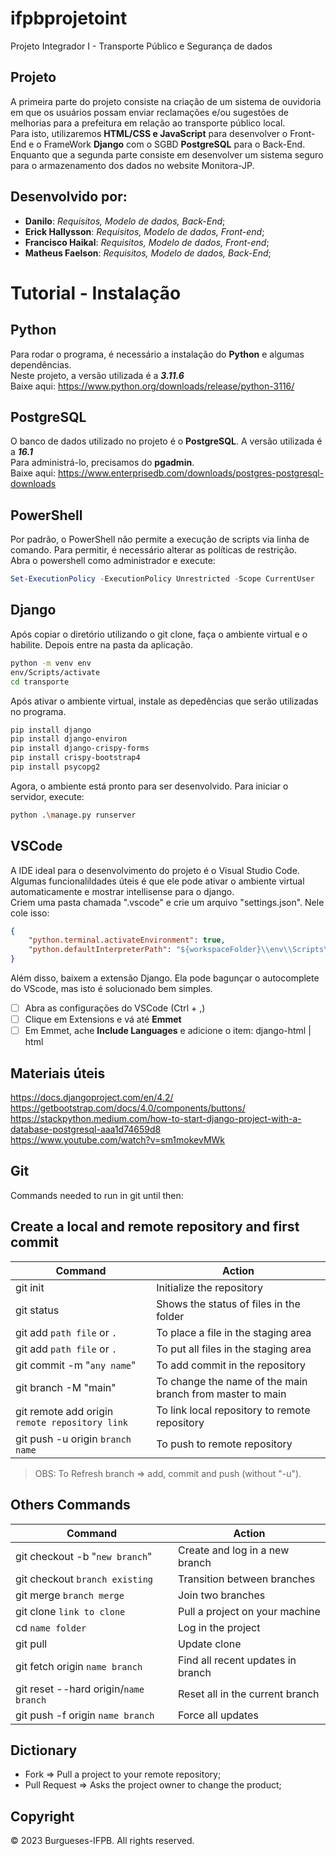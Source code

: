 # ifpbprojetoint
Projeto Integrador I - Transporte Público e Segurança de dados

## Projeto
A primeira parte do projeto consiste na criação de um sistema de ouvidoria em que os usuários possam enviar reclamações e/ou sugestões de melhorias para a prefeitura em relação ao transporte público local.  
Para isto, utilizaremos **HTML/CSS e JavaScript** para desenvolver o Front-End e o FrameWork **Django** com o SGBD **PostgreSQL** para o Back-End.  
Enquanto que a segunda parte consiste em desenvolver um sistema seguro para o armazenamento dos dados no website Monitora-JP.

## Desenvolvido por:
- **Danilo**: *Requisitos, Modelo de dados, Back-End*;
- **Erick Hallysson**: *Requisitos, Modelo de dados, Front-end*;
- **Francisco Haikal**: *Requisitos, Modelo de dados, Front-end*;
- **Matheus Faelson**: *Requisitos, Modelo de dados, Back-End*;

# Tutorial - Instalação
## Python
Para rodar o programa, é necessário a instalação do **Python** e algumas dependências.  
Neste projeto, a versão utilizada é a ***3.11.6***  
Baixe aqui: https://www.python.org/downloads/release/python-3116/

## PostgreSQL
O banco de dados utilizado no projeto é o **PostgreSQL**. A versão utilizada é a ***16.1***  
Para administrá-lo, precisamos do **pgadmin**.  
Baixe aqui: https://www.enterprisedb.com/downloads/postgres-postgresql-downloads

## PowerShell
Por padrão, o PowerShell não permite a execução de scripts via linha de comando. Para permitir, é necessário alterar as políticas de restrição.  
Abra o powershell como administrador e execute:
```powershell
Set-ExecutionPolicy -ExecutionPolicy Unrestricted -Scope CurrentUser
```

## Django
Após copiar o diretório utilizando o git clone, faça o ambiente virtual e o habilite. Depois entre na pasta da aplicação.
```bash
python -m venv env
env/Scripts/activate
cd transporte
```
Após ativar o ambiente virtual, instale as depedências que serão utilizadas no programa.
```bash
pip install django
pip install django-environ
pip install django-crispy-forms
pip install crispy-bootstrap4
pip install psycopg2
```
Agora, o ambiente está pronto para ser desenvolvido. Para iniciar o servidor, execute:
```bash
python .\manage.py runserver
```

## VSCode
A IDE ideal para o desenvolvimento do projeto é o Visual Studio Code.  
Algumas funcionalildades úteis é que ele pode ativar o ambiente virtual automaticamente e mostrar intellisense para o django.  
Criem uma pasta chamada ".vscode" e crie um arquivo "settings.json". Nele cole isso:
```json
{
    "python.terminal.activateEnvironment": true,
    "python.defaultInterpreterPath": "${workspaceFolder}\\env\\Scripts\\python.exe",
}
```
Além disso, baixem a extensão Django. Ela pode bagunçar o autocomplete do VScode, mas isto é solucionado bem simples.
- [ ] Abra as configurações do VSCode (Ctrl + ,)
- [ ] Clique em Extensions e vá até **Emmet**
- [ ] Em Emmet, ache **Include Languages** e adicione o item:
 django-html | html 

## Materiais úteis
https://docs.djangoproject.com/en/4.2/  
https://getbootstrap.com/docs/4.0/components/buttons/  
https://stackpython.medium.com/how-to-start-django-project-with-a-database-postgresql-aaa1d74659d8  
https://www.youtube.com/watch?v=sm1mokevMWk

## Git
Commands needed to run in git until then:
## Create a local and remote repository and first commit

| Command  | Action |
| --------| ------ |
| git init| Initialize the repository|
| git status | Shows the status of files in the folder|
| git add `path file` or `.` | To place a file in the staging area|
| git add `path file` or `.` | To put all files in the staging area|
| git commit -m "`any name`" | To add commit in the repository|
| git branch -M "main" | To change the name of the main branch from master to main|
| git remote add origin `remote repository link` | To link local repository to remote repository|
| git push -u origin `branch name` | To push to remote repository|

> OBS: To Refresh branch => add, commit and push (without "-u").

## Others Commands

| Command  | Action |
| --------| ------ |
| git checkout -b "`new branch`" | Create and log in a new branch |
| git checkout `branch existing` | Transition between branches |
| git merge `branch merge` | Join two branches |
| git clone `link to clone` | Pull a project on your machine |
| cd `name folder` | Log in the project |
| git pull | Update clone |
| git fetch origin `name branch` | Find all recent updates in branch |
| git reset --hard origin/`name branch` | Reset all in the current branch |
| git push -f origin `name branch` | Force all updates |
## Dictionary
- Fork => Pull a project to your remote repository;
- Pull Request => Asks the project owner to change the product;

## Copyright
&copy; 2023 Burgueses-IFPB. All rights reserved.
